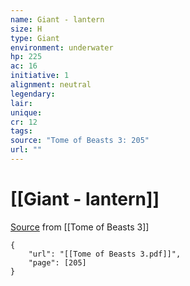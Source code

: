 ```yaml
---
name: Giant - lantern
size: H
type: Giant
environment: underwater
hp: 225
ac: 16
initiative: 1
alignment: neutral
legendary: 
lair: 
unique: 
cr: 12
tags: 
source: "Tome of Beasts 3: 205"
url: ""
---
```

# [[Giant - lantern]]

[Source](zotero://open-pdf/library/items/BLGR9HVR?page=205) from [[Tome of Beasts 3]]

```pdf
{
	"url": "[[Tome of Beasts 3.pdf]]",
	"page": [205]
}
```

